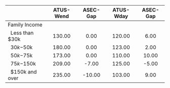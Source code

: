 
|                      |    ATUS-Wend |     ASEC-Gap |    ATUS-Wday |     ASEC-Gap |
| -------------------- | :----------: | :----------: | :----------: | :----------: |
| Family Income        |              |              |              |              |
| &nbsp;&nbsp;Less than $30k |       130.00 |         0.00 |       120.00 |         6.00 |
| &nbsp;&nbsp;$30k-$50k |       180.00 |         0.00 |       123.00 |         2.00 |
| &nbsp;&nbsp;$50k-$75k |       173.00 |         0.00 |       110.00 |        10.00 |
| &nbsp;&nbsp;$75k-$150k |       209.00 |        -7.00 |       125.00 |        -5.00 |
| &nbsp;&nbsp;$150k and over |       235.00 |       -10.00 |       103.00 |         9.00 |

